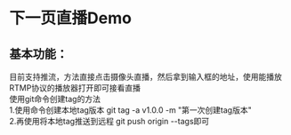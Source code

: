 # 下一页直播Demo
## 基本功能：
目前支持推流，方法直接点击摄像头直播，然后拿到输入框的地址，使用能播放RTMP协议的播放器打开即可接看直播</br>
使用git命令创建tag的方法</br>
1.使用命令创建本地tag版本 git tag -a v1.0.0 -m "第一次创建tag版本"</br>
2.再使用将本地tag推送到远程 git push origin --tags即可